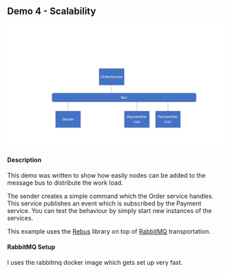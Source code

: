 ## Demo 4 - Scalability

![overview](sample.jpg)

#### Description
This demo was written to show how easily nodes can be added to the message bus to distribute the work load.

The sender creates a simple command which the Order service handles. This service publishes an event which is subscribed by the Payment service.
You can test the behaviour by simply start new instances of the services.

This example uses the [Rebus](https://github.com/rebus-org/Rebus) library on top of [RabbitMQ](https://www.rabbitmq.com/) transportation.


#### RabbitMQ Setup
I uses the rabbitmq docker image which gets set up very fast.